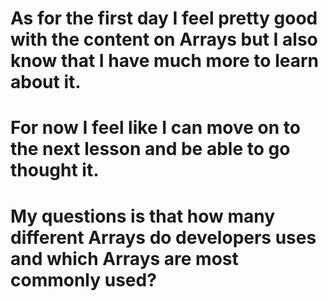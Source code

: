 # As for the first day I feel pretty good with the content on Arrays but I also know that I have much more to learn about it.

# For now I feel like I can move on to the next lesson and be able to go thought it.  

# My questions is that how many different Arrays do developers uses and which Arrays are most commonly used?